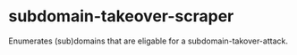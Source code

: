 # subdomain-takeover-scraper
Enumerates (sub)domains that are eligable for a subdomain-takover-attack.
